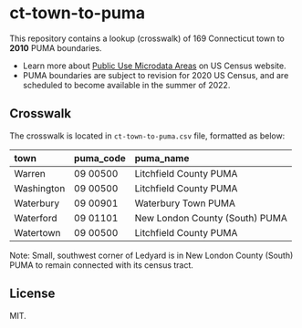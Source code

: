 # ct-town-to-puma
This repository contains a lookup (crosswalk) of 169 Connecticut town to **2010** PUMA boundaries.

* Learn more about [Public Use Microdata Areas](https://www.census.gov/programs-surveys/geography/guidance/geo-areas/pumas.html) on US Census website.
* PUMA boundaries are subject to revision for 2020 US Census, and are scheduled to become available in the summer of 2022.


## Crosswalk
The crosswalk is located in `ct-town-to-puma.csv` file, formatted as below:

|town|puma_code|puma_name
|:-|:-|:-
|Warren|09 00500|Litchfield County PUMA
|Washington|09 00500|Litchfield County PUMA
|Waterbury|09 00901|Waterbury Town PUMA
|Waterford|09 01101|New London County (South) PUMA
|Watertown|09 00500|Litchfield County PUMA

Note: Small, southwest corner of Ledyard is in New London County (South) PUMA to remain connected with its census tract.

## License
MIT.
